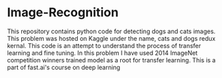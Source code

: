 # Image-Recognition
This repository contains python code for detecting dogs and cats images.
This problem was hosted on Kaggle under the name, cats and dogs redux kernal.
This code is an attempt to understand the process of transfer learning and fine tuning. In this problem I have used 2014 ImageNet competition winners trained model as a root for transfer learning.
This is a part of fast.ai's course on deep learning
